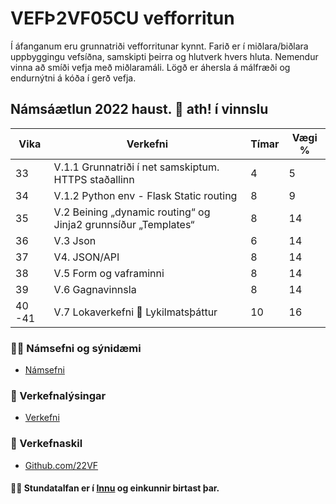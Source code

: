 # VEFÞ2VF05CU vefforritun
Í áfanganum eru grunnatriði vefforritunar kynnt. Farið er í miðlara/biðlara uppbyggingu vefsíðna, samskipti þeirra og hlutverk hvers hluta. Nemendur vinna að smíði vefja með miðlaramáli. Lögð er áhersla á málfræði og endurnýtni á kóða í gerð vefja.

## Námsáætlun 2022 haust. 👋 ath! í vinnslu

| Vika  | Verkefni   | Tímar | Vægi % |
|---|---|---|---|
| 33  | V.1.1 Grunnatriði í net samskiptum. HTTPS staðallinn | 4  | 5  |
| 34  | V.1.2 Python env - Flask Static routing | 8  | 9  |
| 35  | V.2 Beining „dynamic routing“ og Jinja2 grunnsíður „Templates“ | 8  | 14  |
| 36  | V.3 Json | 6 | 14  |
| 37  | V4. JSON/API | 8  | 14  |
| 38  | V.5 Form og vaframinni | 8 | 14  |
| 39  | V.6 Gagnavinnsla | 8 | 14  |
| 40 -41  | V.7 Lokaverkefni :key: Lykilmatsþáttur | 10 | 16  |


### 👩‍💻 Námsefni og sýnidæmi

* [Námsefni](https://github.com/vefthroun/namsefni/)

### 🧙 Verkefnalýsingar
* [Verkefni](https://github.com/vefthroun/Verkefni/)


### 🌈 Verkefnaskil

* [Github.com/22VF](https://github.com/22vf)

#### 🙋‍♀️ Stundatalfan er í [Innu](https://r.inna.is/) og einkunnir birtast þar.

<!--
Remember, you can do mighty things with the power of [Markdown](https://docs.github.com/github/writing-on-github/getting-started-with-writing-and-formatting-on-github/basic-writing-and-formatting-syntax)

-->
